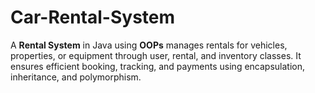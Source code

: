 # Car-Rental-System
A **Rental System** in Java using **OOPs** manages rentals for vehicles, properties, or equipment through user, rental, and inventory classes. It ensures efficient booking, tracking, and payments using encapsulation, inheritance, and polymorphism.
